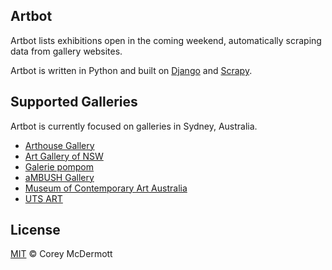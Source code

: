 ## Artbot

Artbot lists exhibitions open in the coming weekend, automatically scraping data from gallery websites.

Artbot is written in Python and built on [Django](http://scrapy.org) and [Scrapy](http://scrapy.org).

## Supported Galleries

Artbot is currently focused on galleries in Sydney, Australia.

* [Arthouse Gallery](http://www.arthousegallery.com.au)
* [Art Gallery of NSW](http://www.artgallery.nsw.gov.au)
* [Galerie pompom](http://www.galeriepompom.com/)
* [aMBUSH Gallery](http://ambushgallery.com/)
* [Museum of Contemporary Art Australia](http://www.mca.com.au)
* [UTS ART](http://art.uts.edu.au/)

## License

[MIT](https://github.com/coreymcdermott/artbot/blob/fa787806a77f13e5553a5157dbbf179c25f964e9/LICENSE.md) © Corey McDermott
